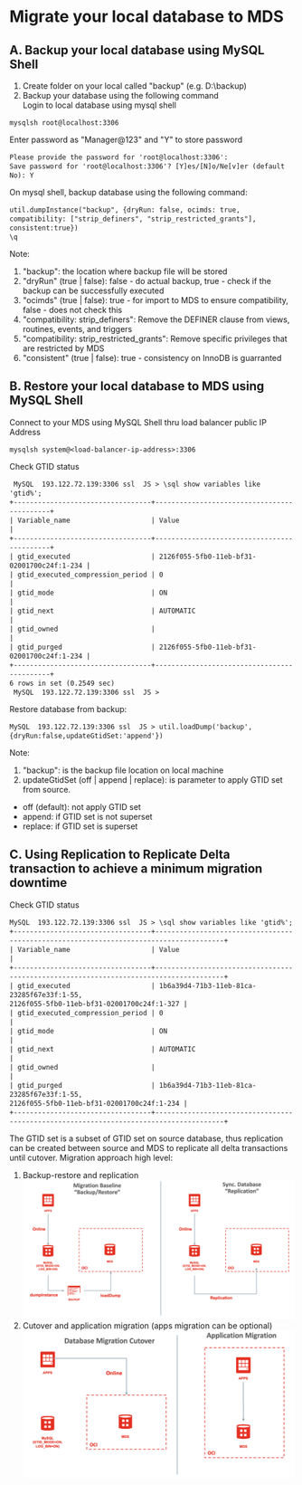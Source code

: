 # Migrate your local database to MDS
## A. Backup your local database using MySQL Shell 
1. Create folder on your local called "backup" (e.g. D:\backup)
2. Backup your database using the following command </br>
Login to local database using mysql shell
```
mysqlsh root@localhost:3306
```
Enter password as "Manager@123" and "Y" to store password
```
Please provide the password for 'root@localhost:3306': 
Save password for 'root@localhost:3306'? [Y]es/[N]o/Ne[v]er (default No): Y
```
On mysql shell, backup database using the following command:
```
util.dumpInstance("backup", {dryRun: false, ocimds: true, compatibility: ["strip_definers", "strip_restricted_grants"], consistent:true})
\q
```
Note:
1. "backup": the location where backup file will be stored
2. "dryRun" (true | false): false - do actual backup, true - check if the backup can be successfully executed
3. "ocimds" (true | false): true - for import to MDS to ensure compatibility, false - does not check this
4. "compatibility: strip_definers": Remove the DEFINER clause from views, routines, events, and triggers
5. "compatibility: strip_restricted_grants": Remove specific privileges that are restricted by MDS
6. "consistent" (true | false): true - consistency on InnoDB is guarranted
## B. Restore your local database to MDS using MySQL Shell
Connect to your MDS using MySQL Shell thru load balancer public IP Address
```
mysqlsh system@<load-balancer-ip-address>:3306
```
Check GTID status
```
 MySQL  193.122.72.139:3306 ssl  JS > \sql show variables like 'gtid%';
+----------------------------------+--------------------------------------------+
| Variable_name                    | Value                                      |
+----------------------------------+--------------------------------------------+
| gtid_executed                    | 2126f055-5fb0-11eb-bf31-02001700c24f:1-234 |
| gtid_executed_compression_period | 0                                          |
| gtid_mode                        | ON                                         |
| gtid_next                        | AUTOMATIC                                  |
| gtid_owned                       |                                            |
| gtid_purged                      | 2126f055-5fb0-11eb-bf31-02001700c24f:1-234 |
+----------------------------------+--------------------------------------------+
6 rows in set (0.2549 sec)
 MySQL  193.122.72.139:3306 ssl  JS > 
```
Restore database from backup:
```
MySQL  193.122.72.139:3306 ssl  JS > util.loadDump('backup',{dryRun:false,updateGtidSet:'append'})
```
Note:
1. "backup": is the backup file location on local machine
2. updateGtidSet (off | append | replace): is parameter to apply GTID set from source.
- off (default): not apply GTID set
- append: if GTID set is not superset 
- replace: if GTID set is superset 
## C. Using Replication to Replicate Delta transaction to achieve a minimum migration downtime
Check GTID status
```
MySQL  193.122.72.139:3306 ssl  JS > \sql show variables like 'gtid%';
+----------------------------------+---------------------------------------------------------------------------------------+
| Variable_name                    | Value                                                                                 |
+----------------------------------+---------------------------------------------------------------------------------------+
| gtid_executed                    | 1b6a39d4-71b3-11eb-81ca-23285f67e33f:1-55,
2126f055-5fb0-11eb-bf31-02001700c24f:1-327 |
| gtid_executed_compression_period | 0                                                                                     |
| gtid_mode                        | ON                                                                                    |
| gtid_next                        | AUTOMATIC                                                                             |
| gtid_owned                       |                                                                                       |
| gtid_purged                      | 1b6a39d4-71b3-11eb-81ca-23285f67e33f:1-55,
2126f055-5fb0-11eb-bf31-02001700c24f:1-234 |
+----------------------------------+---------------------------------------------------------------------------------------+
```
The GTID set is a subset of GTID set on source database, thus replication can be created between source and MDS to replicate all delta transactions until cutover.
Migration approach high level:
1. Backup-restore and replication
![Image of picture1](https://github.com/tripplea-sg/MySQL_Heatwave_Workshop/blob/main/Lab-4/Screenshot%202021-02-18%20at%205.44.43%20PM.png) 
2. Cutover and application migration (apps migration can be optional)
![Image of picture1](https://github.com/tripplea-sg/MySQL_Heatwave_Workshop/blob/main/Lab-4/Screenshot%202021-02-18%20at%205.44.54%20PM.png)

